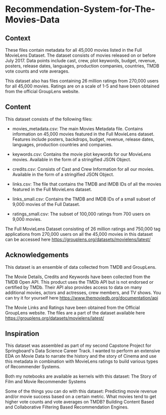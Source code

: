# Recommendation-System-for-The-Movies-Data

## Context

These files contain metadata for all 45,000 movies listed in the Full MovieLens Dataset. The dataset consists of movies released on or before July 2017. Data points include cast, crew, plot keywords, budget, revenue, posters, release dates, languages, production companies, countries, TMDB vote counts and vote averages.

This dataset also has files containing 26 million ratings from 270,000 users for all 45,000 movies. Ratings are on a scale of 1-5 and have been obtained from the official GroupLens website.


## Content

This dataset consists of the following files:

- movies_metadata.csv: The main Movies Metadata file. Contains information on 45,000 movies featured in the Full MovieLens dataset. Features include posters, backdrops, budget, revenue, release dates, languages, production countries and companies.

- keywords.csv: Contains the movie plot keywords for our MovieLens movies. Available in the form of a stringified JSON Object.

- credits.csv: Consists of Cast and Crew Information for all our movies. Available in the form of a stringified JSON Object.

- links.csv: The file that contains the TMDB and IMDB IDs of all the movies featured in the Full MovieLens dataset.

- links_small.csv: Contains the TMDB and IMDB IDs of a small subset of 9,000 movies of the Full Dataset.

- ratings_small.csv: The subset of 100,000 ratings from 700 users on 9,000 movies.

The Full MovieLens Dataset consisting of 26 million ratings and 750,000 tag applications from 270,000 users on all the 45,000 movies in this dataset can be accessed here https://grouplens.org/datasets/movielens/latest/


## Acknowledgements

This dataset is an ensemble of data collected from TMDB and GroupLens.

The Movie Details, Credits and Keywords have been collected from the TMDB Open API. This product uses the TMDb API but is not endorsed or certified by TMDb. Their API also provides access to data on many additional movies, actors and actresses, crew members, and TV shows. You can try it for yourself here https://www.themoviedb.org/documentation/api

The Movie Links and Ratings have been obtained from the Official GroupLens website. The files are a part of the dataset available here https://grouplens.org/datasets/movielens/latest/



## Inspiration

This dataset was assembled as part of my second Capstone Project for Springboard's Data Science Career Track. I wanted to perform an extensive EDA on Movie Data to narrate the history and the story of Cinema and use this metadata in combination with MovieLens ratings to build various types of Recommender Systems.

Both my notebooks are available as kernels with this dataset: The Story of Film and Movie Recommender Systems

Some of the things you can do with this dataset:
Predicting movie revenue and/or movie success based on a certain metric. What movies tend to get higher vote counts and vote averages on TMDB? Building Content Based and Collaborative Filtering Based Recommendation Engines.

